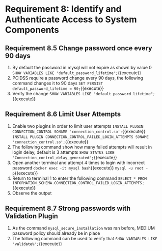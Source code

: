 # Requirement 8: Identify and Authenticate Access to System Components
## Requirement 8.5  Change password once every 90 days
1. By default the password in mysql will not expire as shown by value 0
`SHOW VARIABLES LIKE "default_password_lifetime";`{{execute}}
2. PCIDSS require a password change every 90 days, the following command changes it to 90 days
`SET PERSIST default_password_lifetime = 90;`{{execute}}
3. Verify the change
`SHOW VARIABLES LIKE "default_password_lifetime";`{{execute}}

## Requirement 8.6  Limit User Attempts
1. Enable two plugins in order to limit user attempts
`INSTALL PLUGIN CONNECTION_CONTROL SONAME 'connection_control.so';`{{execute}}
`INSTALL PLUGIN CONNECTION_CONTROL_FAILED_LOGIN_ATTEMPTS SONAME 'connection_control.so';`{{execute}}
2. The following command show how many failed attempts will result in login delay, default is 3 attempts
`SHOW STATUS LIKE 'Connection_control_delay_generated';`{{execute}}
3. Open another terminal and attempt 4 times to login with incorrect password
`docker exec -it mysql bash`{{execute}}
`mysql -u root -p`{{execute}}
3. Return to terminal 1 to enter the following command
`SELECT * FROM INFORMATION_SCHEMA.CONNECTION_CONTROL_FAILED_LOGIN_ATTEMPTS;`{{execute}}
4. Observe the output

## Requirement 8.7 Strong passwords with Validation Plugin
1. As the command `mysql_secure_installation` was ran before, MEDIUM password policy should already be in place
2. The following command can be used to verify that
`SHOW VARIABLES LIKE 'validate%';`{{execute}}